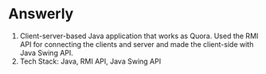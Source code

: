 # Answerly
1. Client-server-based Java application that works as
   Quora. Used the RMI API for connecting the clients
   and server and made the client-side with Java Swing
   API.
2. Tech Stack: Java, RMI API, Java Swing API
